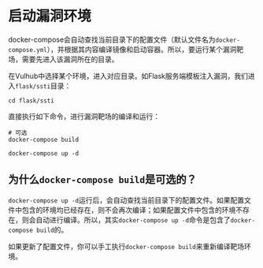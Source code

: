 # 启动漏洞环境

docker-compose会自动查找当前目录下的配置文件（默认文件名为`docker-compose.yml`），并根据其内容编译镜像和启动容器。所以，要运行某个漏洞靶场，需要先进入该漏洞所在的目录。

在Vulhub中选择某个环境，进入对应目录。如Flask服务端模板注入漏洞，我们进入`flask/ssti`目录：

```
cd flask/ssti
```

直接执行如下命令，进行漏洞靶场的编译和运行：

```
# 可选
docker-compose build

docker-compose up -d
```

## 为什么`docker-compose build`是可选的？

`docker-compose up -d`运行后，会自动查找当前目录下的配置文件。如果配置文件中包含的环境均已经存在，则不会再次编译；如果配置文件中包含的环境不存在，则会自动进行编译。所以，其实`docker-compose up -d`命令是包含了`docker-compose build`的。

如果更新了配置文件，你可以手工执行`docker-compose build`来重新编译靶场环境。

